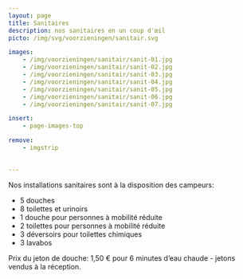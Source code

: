 ```yaml
---
layout: page
title: Sanitaires
description: nos sanitaires en un coup d'œil
picto: /img/svg/voorzieningen/sanitair.svg

images:
    - /img/voorzieningen/sanitair/sanit-01.jpg
    - /img/voorzieningen/sanitair/sanit-02.jpg
    - /img/voorzieningen/sanitair/sanit-03.jpg
    - /img/voorzieningen/sanitair/sanit-04.jpg
    - /img/voorzieningen/sanitair/sanit-05.jpg
    - /img/voorzieningen/sanitair/sanit-06.jpg
    - /img/voorzieningen/sanitair/sanit-07.jpg

insert:
    - page-images-top

remove:
    - imgstrip
    

---
```


Nos installations sanitaires sont à la disposition des campeurs:

* 5 douches
* 8 toilettes et urinoirs
* 1 douche pour personnes à mobilité réduite
* 2 toilettes pour personnes à mobilité réduite
* 3 déversoirs pour toilettes chimiques
* 3 lavabos

Prix du jeton de douche: 1,50 € pour 6 minutes d’eau chaude - jetons vendus à la réception.

